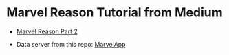 # Marvel Reason Tutorial from Medium

- [Marvel Reason Part 2](https://medium.com/oke-software-poland/reasonml-marvel-tutorial-part-2-297a088f937b)

- Data server from this repo: [MarvelApp](https://github.com/wojciech-bilicki/MarvelApp)